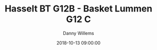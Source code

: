 ---
layout: album
title: Hasselt BT G12B - Basket Lummen G12 C
description: Competitie wedstrijd tussen Hasselt BT G12B en Basket Lummen G12 C.
date: 2018-10-13 09:00:00
cover: /albums/2018-10-13-Hasselt-BT-G12B-Basket-Lummen-G12C/thumbnails/IMG_6331.jpg
author: Danny Willems
archived: true
pagination: 
  enabled: true
  images: true
  imageLayout: image
  itemsPerPage: 64
---